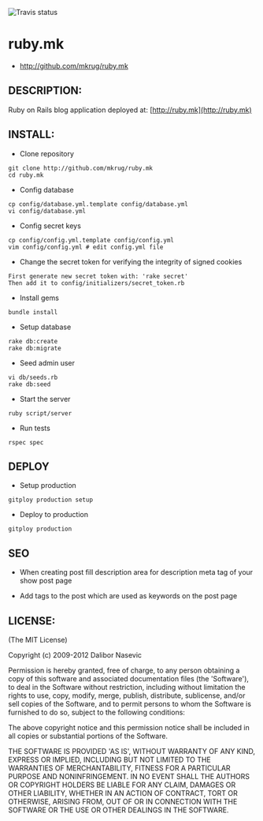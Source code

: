 ![Travis status](https://travis-ci.org/mkrug/ruby.mk.png)

# ruby.mk

* http://github.com/mkrug/ruby.mk

## DESCRIPTION:

Ruby on Rails blog application deployed at: [http://ruby.mk](http://ruby.mk)

## INSTALL:

- Clone repository

```
git clone http://github.com/mkrug/ruby.mk
cd ruby.mk
```

- Config database

```
cp config/database.yml.template config/database.yml
vi config/database.yml
```

- Config secret keys

```
cp config/config.yml.template config/config.yml
vim config/config.yml # edit config.yml file
```

- Change the secret token for verifying the integrity of signed cookies

```
First generate new secret token with: 'rake secret'
Then add it to config/initializers/secret_token.rb
```

- Install gems

```
bundle install
```

- Setup database

```
rake db:create
rake db:migrate
```

- Seed admin user

```
vi db/seeds.rb
rake db:seed
```

- Start the server

```
ruby script/server
```

- Run tests

```
rspec spec
```


## DEPLOY

  - Setup production

```
gitploy production setup
```

  - Deploy to production

```
gitploy production
```


## SEO

- When creating post fill description area for description meta tag of your show post page

- Add tags to the post which are used as keywords on the post page


## LICENSE:

(The MIT License)

Copyright (c) 2009-2012 Dalibor Nasevic

Permission is hereby granted, free of charge, to any person obtaining
a copy of this software and associated documentation files (the
'Software'), to deal in the Software without restriction, including
without limitation the rights to use, copy, modify, merge, publish,
distribute, sublicense, and/or sell copies of the Software, and to
permit persons to whom the Software is furnished to do so, subject to
the following conditions:

The above copyright notice and this permission notice shall be
included in all copies or substantial portions of the Software.

THE SOFTWARE IS PROVIDED 'AS IS', WITHOUT WARRANTY OF ANY KIND,
EXPRESS OR IMPLIED, INCLUDING BUT NOT LIMITED TO THE WARRANTIES OF
MERCHANTABILITY, FITNESS FOR A PARTICULAR PURPOSE AND NONINFRINGEMENT.
IN NO EVENT SHALL THE AUTHORS OR COPYRIGHT HOLDERS BE LIABLE FOR ANY
CLAIM, DAMAGES OR OTHER LIABILITY, WHETHER IN AN ACTION OF CONTRACT,
TORT OR OTHERWISE, ARISING FROM, OUT OF OR IN CONNECTION WITH THE
SOFTWARE OR THE USE OR OTHER DEALINGS IN THE SOFTWARE.
